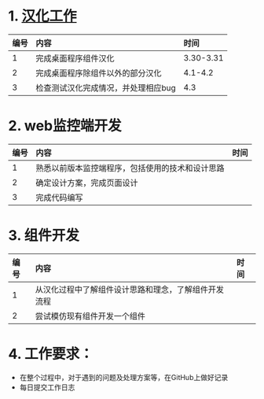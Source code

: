 # 1. [汉化工作](https://github.com/schic/DQCS/wiki/datacleaner%E6%B1%89%E5%8C%96)
| 编号 | 内容                                | 时间      |
| :--- | :---------------------------------- | :-------- |
| 1    | 完成桌面程序组件汉化                | 3.30-3.31 |
| 2    | 完成桌面程序除组件以外的部分汉化    | 4.1-4.2   |
| 3    | 检查测试汉化完成情况，并处理相应bug | 4.3       |


# 2. web监控端开发
| 编号 | 内容                                             | 时间 |
| :--- | :----------------------------------------------- | :--- |
| 1    | 熟悉以前版本监控端程序，包括使用的技术和设计思路 |      |
| 2    | 确定设计方案，完成页面设计                       |      |
| 3    | 完成代码编写                                     |      |

# 3. 组件开发
| 编号 | 内容                                                 | 时间 |
| :--- | :--------------------------------------------------- | :--- |
| 1    | 从汉化过程中了解组件设计思路和理念，了解组件开发流程 |      |
| 2    | 尝试模仿现有组件开发一个组件                         |      |

# 4. 工作要求：
 * 在整个过程中，对于遇到的问题及处理方案等，在GitHub上做好记录
 * 每日提交工作日志